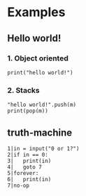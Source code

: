 # Examples
## Hello world!
### 1. Object oriented
```
print("hello world!")
```
### 2. Stacks
```
"hello world!".push(m)
print(pop(m))
```
## truth-machine
```
1|in = input("0 or 1?")
2|if in == 0:
3|   print(in)
4|   goto 7
5|forever:
6|   print(in)
7|no-op
```

